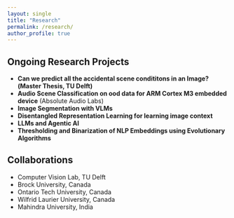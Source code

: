 ```yaml
---
layout: single
title: "Research"
permalink: /research/
author_profile: true
---
```


## Ongoing Research Projects

- **Can we predict all the accidental scene condititons in an Image?(Master Thesis, TU Delft)**
- **Audio Scene Classification on ood data for ARM Cortex M3 embedded device** (Absolute Audio Labs)
- **Image Segmentation with VLMs**
- **Disentangled Representation Learning for learning image context**
- **LLMs and Agentic AI**
- **Thresholding and Binarization of NLP Embeddings using Evolutionary Algorithms**

## Collaborations

- Computer Vision Lab, TU Delft
- Brock University, Canada
- Ontario Tech University, Canada
- Wilfrid Laurier University, Canada
- Mahindra University, India
